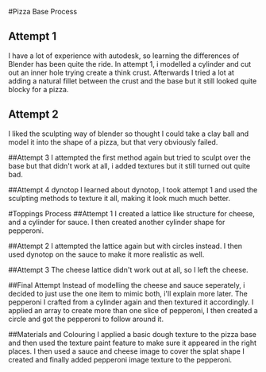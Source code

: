 #Pizza Base Process
## Attempt 1
I have a lot of experience with autodesk, so learning the differences of Blender has been quite the ride. In attempt 1, i modelled a cylinder and cut out an inner hole trying create a think crust. Afterwards I tried a lot at adding a natural fillet between the crust and the base but it still looked quite blocky for a pizza.

## Attempt 2
I liked the sculpting way of blender so thought I could take a clay ball and model it into the shape of a pizza, but that very obviously failed.

##Attempt 3
I attempted the first method again but tried to sculpt over the base but that didn't work at all, i added textures but it still turned out quite bad.

##Attempt 4 dynotop
I learned about dynotop, I took attempt 1 and used the sculpting methods to texture it all, making it look much much better.

#Toppings Process
##Attempt 1
I created a lattice like structure for cheese, and a cylinder for sauce. I then created another cylinder shape for pepperoni.

##Attempt 2
I attempted the lattice again but with circles instead. I then used dynotop on the sauce to make it more realistic as well.

##Attempt 3
The cheese lattice didn't work out at all, so I left the cheese. 

##Final Attempt
Instead of modelling the cheese and sauce seperately, i decided to just use the one item to mimic both, i'll explain more later. The pepperoni I crafted from a cylinder again and then textured it accordingly. I applied an array to create more than one slice of pepperoni, I then created a circle and got the pepperoni to follow around it.

##Materials and Colouring
I applied a basic dough texture to the pizza base and then used the texture paint feature to make sure it appeared in the right places. I then used a sauce and cheese image to cover the splat shape I created and finally added pepperoni image texture to the pepperoni. 
